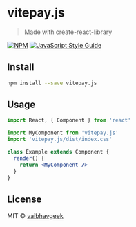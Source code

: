 # vitepay.js

> Made with create-react-library

[![NPM](https://img.shields.io/npm/v/vitepay.js.svg)](https://www.npmjs.com/package/vitepay.js) [![JavaScript Style Guide](https://img.shields.io/badge/code_style-standard-brightgreen.svg)](https://standardjs.com)

## Install

```bash
npm install --save vitepay.js
```

## Usage

```jsx
import React, { Component } from 'react'

import MyComponent from 'vitepay.js'
import 'vitepay.js/dist/index.css'

class Example extends Component {
  render() {
    return <MyComponent />
  }
}
```

## License

MIT © [vaibhavgeek](https://github.com/vaibhavgeek)
